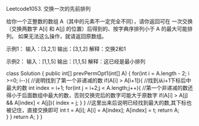 Leetcode1053. 交换一次的先前排列

给你一个正整数的数组 A（其中的元素不一定完全不同），请你返回可在 一次交换（交换两数字 A[i] 和 A[j] 的位置）后得到的、按字典序排列小于 A 的最大可能排列。
如果无法这么操作，就请返回原数组。

示例1：
输入：[3,2,1]
输出：[3,1,2]
解释：交换2和1

示例2：
输入：[1,1,5]
输出：[1,1,5]
解释：这已经是最小排列


class Solution {
     public int[] prevPermOpt1(int[] A) {
        for(int i = A.length - 2; i >=0; i--){
            //说明找到了第一个非递减的数
            if(A[i] > A[i+1]){
                //找到从i+1下标后中最大的数
                int index = i+1;
                for(int j = i+2;j < A.length;j++){
                    //第一个非递减的数还得小于后面数组中最大的数，否则交换完后的数字可能大于原数字
                   if(A[i] > A[j] && A[index] < A[j]){
                       index = j;
                   }
                }
                //这里出来后说明已经找到最大的数,其下标也被记住，直接交换即可
                int t = A[i];
                A[i] = A[index];
                A[index] = t;
                return A;                    
            }
        }
        return A;
    }
}
